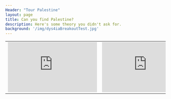 ```yaml
---
Header: "Tour Palestine"
layout: page
title: Can you find Palestine?
description: Here's some theory you didn't ask for.
background: '/img/dys4iaBreakoutTest.jpg'
---
```


<table style="width:100%">
  <tr>
    <td><iframe width="280" height="158" src="https://www.youtube.com/embed/fsVLCHEQb74?rel=0&amp;showinfo=0" frameborder="0" allow="accelerometer; autoplay; encrypted-media; gyroscope; picture-in-picture" allowfullscreen></iframe></td>
    <td><iframe width="280" height="158" src="https://www.youtube.com/embed/fSBDY5vOkes?rel=0&amp;showinfo=0" frameborder="0" allow="accelerometer; autoplay; encrypted-media; gyroscope; picture-in-picture" allowfullscreen></iframe></td>
    <td><iframe width="280" height="158" src="https://www.youtube.com/embed/C1j_YHMMG4w" frameborder="0" allow="accelerometer; autoplay; encrypted-media; gyroscope; picture-in-picture" allowfullscreen></iframe></td>
  </tr>
</table>
